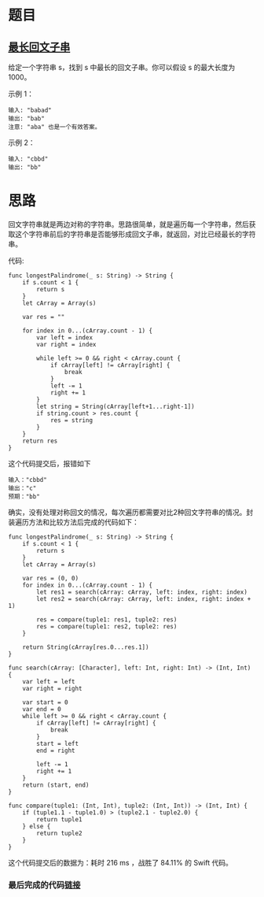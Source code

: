 # 题目

## [最长回文子串](https://leetcode-cn.com/problems/longest-palindromic-substring/)

给定一个字符串 s，找到 s 中最长的回文子串。你可以假设 s 的最大长度为 1000。

示例 1：

```
输入: "babad"
输出: "bab"
注意: "aba" 也是一个有效答案。
```

示例 2：

```
输入: "cbbd"
输出: "bb"
```

# 思路

回文字符串就是两边对称的字符串。思路很简单，就是遍历每一个字符串，然后获取这个字符串前后的字符串是否能够形成回文子串，就返回，对比已经最长的字符串。

代码:

```
func longestPalindrome(_ s: String) -> String {
    if s.count < 1 {
        return s
    }
    let cArray = Array(s)

    var res = ""

    for index in 0...(cArray.count - 1) {
        var left = index
        var right = index

        while left >= 0 && right < cArray.count {
            if cArray[left] != cArray[right] {
                break
            }
            left -= 1
            right += 1
        }
        let string = String(cArray[left+1...right-1])
        if string.count > res.count {
            res = string
        }
    }
    return res
}
```

这个代码提交后，报错如下

```
输入："cbbd"
输出："c"
预期："bb"
```

确实，没有处理对称回文的情况，每次遍历都需要对比2种回文字符串的情况。封装遍历方法和比较方法后完成的代码如下：

```
func longestPalindrome(_ s: String) -> String {
    if s.count < 1 {
        return s
    }
    let cArray = Array(s)

    var res = (0, 0)
    for index in 0...(cArray.count - 1) {
        let res1 = search(cArray: cArray, left: index, right: index)
        let res2 = search(cArray: cArray, left: index, right: index + 1)

        res = compare(tuple1: res1, tuple2: res)
        res = compare(tuple1: res2, tuple2: res)
    }

    return String(cArray[res.0...res.1])
}

func search(cArray: [Character], left: Int, right: Int) -> (Int, Int) {
    var left = left
    var right = right

    var start = 0
    var end = 0
    while left >= 0 && right < cArray.count {
        if cArray[left] != cArray[right] {
            break
        }
        start = left
        end = right

        left -= 1
        right += 1
    }
    return (start, end)
}

func compare(tuple1: (Int, Int), tuple2: (Int, Int)) -> (Int, Int) {
    if (tuple1.1 - tuple1.0) > (tuple2.1 - tuple2.0) {
        return tuple1
    } else {
        return tuple2
    }
}
```

这个代码提交后的数据为：耗时 216 ms ，战胜了 84.11% 的 Swift 代码。

### 最后完成的代码[链接](https://github.com/pepsikirk/LeetCode/blob/master/Algorithm/5.LongestPalindromicSubstring/LongestPalindromicSubstring.swift)




